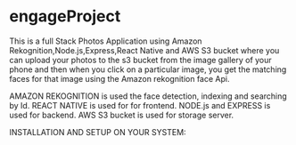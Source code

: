# engageProject

This is a full Stack Photos Application using Amazon Rekognition,Node.js,Express,React Native and  AWS S3 bucket where you can upload your photos to the s3 bucket from the image gallery of your phone and then when you click on a particular image, you get the matching faces for that image using the Amazon rekognition face Api.

AMAZON REKOGNITION is used the face detection, indexing and searching by Id.
REACT NATIVE is used for for frontend.
NODE.js and EXPRESS is used for backend.
AWS S3 bucket is used for storage server.

INSTALLATION AND SETUP ON YOUR SYSTEM:







